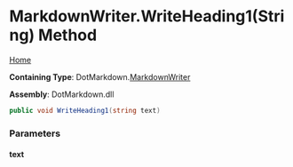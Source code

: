 <a name="_top"></a>

# MarkdownWriter\.WriteHeading1\(String\) Method

[Home](../../../README.md#_top)

**Containing Type**: DotMarkdown\.[MarkdownWriter](../README.md#_top)

**Assembly**: DotMarkdown\.dll

```csharp
public void WriteHeading1(string text)
```

### Parameters

#### text

